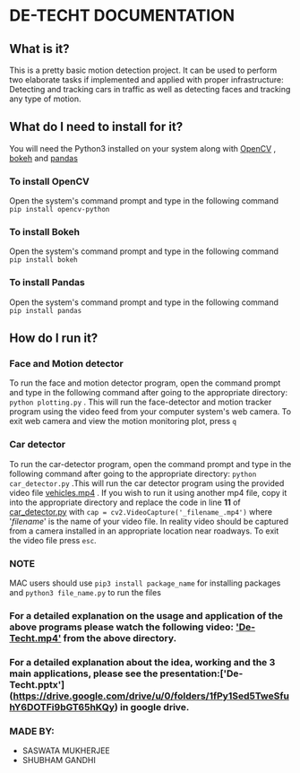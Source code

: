 # DE-TECHT DOCUMENTATION
## What is it?
This is a pretty basic motion detection project.
It can be used to perform two elaborate tasks if implemented and applied with proper infrastructure: 
Detecting and tracking cars in traffic as well as detecting faces and tracking any type of motion.

## What do I need to install for it?
You will need the Python3 installed on your system along with [OpenCV](https://docs.opencv.org/master/) , [bokeh](https://docs.bokeh.org/en/latest/index.html) and [pandas](https://pandas.pydata.org/docs/)
### To install OpenCV
Open the system's command prompt and type in the following command `pip install opencv-python`

### To install Bokeh
Open the system's command prompt and type in the following command `pip install bokeh`

### To install Pandas
Open the system's command prompt and type in the following command `pip install pandas`


## How do I run it?

### Face and Motion detector
To run the face and motion detector program, open the command prompt and type in the following command after going to the appropriate directory: `python plotting.py` . This will run the face-detector and  motion tracker program using the video feed from your computer system's web camera. To exit web camera and view the motion monitoring plot, press `q`

### Car detector
To run the car-detector program, open the command prompt and type in the following command after going to the appropriate directory: `python car_detector.py` .This will run the car detector program using the provided video file [vehicles.mp4](https://github.com/Saswata13/De-Techt/blob/master/vehicles.mp4?raw=true) . If you wish to run it using another mp4 file, copy it into the appropriate directory and replace the code in line **11** of [car_detector.py](https://github.com/Saswata13/De-Techt/blob/master/car_detector.py) with `cap = cv2.VideoCapture('_filename_.mp4')` where '_filename_' is the name of your  video file. In reality video should be captured from a camera installed in an appropriate location near roadways. To exit the video file press `esc`.

### NOTE
MAC users should use `pip3 install package_name` for installing packages and `python3 file_name.py` to run the files

### For a detailed explanation on the usage and application of the above programs please watch the following video: ['De-Techt.mp4'](https://github.com/Saswata13/De-Techt/blob/master/De-Techt.mp4?raw=true) from the above directory.

### For a detailed explanation about the idea, working and the 3 main applications, please see the presentation:['De-Techt.pptx'] (https://drive.google.com/drive/u/0/folders/1fPy1Sed5TweSfuhY6DOTFi9bGT65hKQy) in google drive.

### MADE BY:
* SASWATA MUKHERJEE  
* SHUBHAM GANDHI
